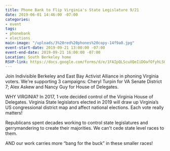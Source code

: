 ```yaml
---
title: Phone Bank to Flip Virginia's State Legislature 9/21
date: 2019-06-01 14:46:00 -07:00
categories:
- event
tags:
- phonebank
- elections
main-image: "/uploads/3%20red%20phones%20copy-14f9a0.jpg"
event-start-date: 2019-09-21 13:00:00 -07:00
event-end-date: 2019-09-21 16:00:00 -07:00
Location: South Berkeley home
RSVP-link: https://docs.google.com/forms/d/e/1FAIpQLScuXQeIiDOafOfyhLSO_KLP4Xz_Ow_cltYl0ovwd2AXWwDTAQ/viewform
---
```


Join Indivisible Berkeley and East Bay Activist Alliance in phoning Virginia voters.  We're supporting 3 campaigns: Cheryl Turpin for VA Senate District 7; Alex Askew and Nancy Guy for House of Delegates.

WHY VIRGINIA?  In 2017, 1 vote decided control of the Virginia House of Delegates. Virginia State legislators elected in 2019  will draw up  Virginia’s US congressional district map and affect national elections.  Each vote really matters!

Republicans spent decades working to control state legislatures and gerrymandering to create their majorities.  We can't cede state level races to them.

AND our work carries more “bang for the buck” in these smaller races!